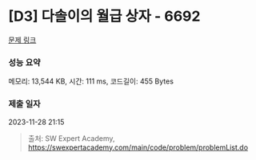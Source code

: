 # [D3] 다솔이의 월급 상자 - 6692 

[문제 링크](https://swexpertacademy.com/main/code/problem/problemDetail.do?contestProbId=AWdXofhKFkADFAWn) 

### 성능 요약

메모리: 13,544 KB, 시간: 111 ms, 코드길이: 455 Bytes

### 제출 일자

2023-11-28 21:15



> 출처: SW Expert Academy, https://swexpertacademy.com/main/code/problem/problemList.do